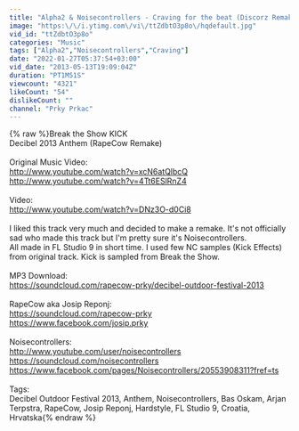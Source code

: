 ```yaml
---
title: "Alpha2 & Noisecontrollers - Craving for the beat (Discorz Remake)"
image: "https:\/\/i.ytimg.com\/vi\/ttZdbtO3p8o\/hqdefault.jpg"
vid_id: "ttZdbtO3p8o"
categories: "Music"
tags: ["Alpha2","Noisecontrollers","Craving"]
date: "2022-01-27T05:37:54+03:00"
vid_date: "2013-05-13T19:09:04Z"
duration: "PT1M51S"
viewcount: "4321"
likeCount: "54"
dislikeCount: ""
channel: "Prky Prkac"
---
```

{% raw %}Break the Show KICK<br />Decibel 2013 Anthem (RapeCow Remake)<br /><br />Original Music Video:<br /><a rel="nofollow" target="blank" href="http://www.youtube.com/watch?v=xcN6atQlbcQ">http://www.youtube.com/watch?v=xcN6atQlbcQ</a><br /><a rel="nofollow" target="blank" href="http://www.youtube.com/watch?v=4Tt6ESlRnZ4">http://www.youtube.com/watch?v=4Tt6ESlRnZ4</a><br /><br />Video:<br /><a rel="nofollow" target="blank" href="http://www.youtube.com/watch?v=DNz3O-d0Ci8">http://www.youtube.com/watch?v=DNz3O-d0Ci8</a><br /><br />I liked this track very much and decided to make a remake. It's not officially sad who made this track but I'm pretty sure it's Noisecontrollers.<br />All made in FL Studio 9 in short time. I used few NC samples (Kick Effects) from original track. Kick is sampled from Break the Show.<br /><br />MP3 Download:<br /><a rel="nofollow" target="blank" href="https://soundcloud.com/rapecow-prky/decibel-outdoor-festival-2013">https://soundcloud.com/rapecow-prky/decibel-outdoor-festival-2013</a><br /><br />RapeCow aka Josip Reponj:<br /><a rel="nofollow" target="blank" href="https://soundcloud.com/rapecow-prky">https://soundcloud.com/rapecow-prky</a><br /><a rel="nofollow" target="blank" href="https://www.facebook.com/josip.prky">https://www.facebook.com/josip.prky</a><br /><br />Noisecontrollers:<br /><a rel="nofollow" target="blank" href="http://www.youtube.com/user/noisecontrollers">http://www.youtube.com/user/noisecontrollers</a><br /><a rel="nofollow" target="blank" href="https://soundcloud.com/noisecontrollers">https://soundcloud.com/noisecontrollers</a><br /><a rel="nofollow" target="blank" href="https://www.facebook.com/pages/Noisecontrollers/20553908311?fref=ts">https://www.facebook.com/pages/Noisecontrollers/20553908311?fref=ts</a><br /><br />Tags:<br />Decibel Outdoor Festival 2013, Anthem, Noisecontrollers, Bas Oskam, Arjan Terpstra, RapeCow, Josip Reponj, Hardstyle, FL Studio 9, Croatia, Hrvatska{% endraw %}
